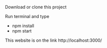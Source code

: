 Download or clone this project

Run terminal and type
- npm install
- npm start

This website is on the link http://localhost:3000/
